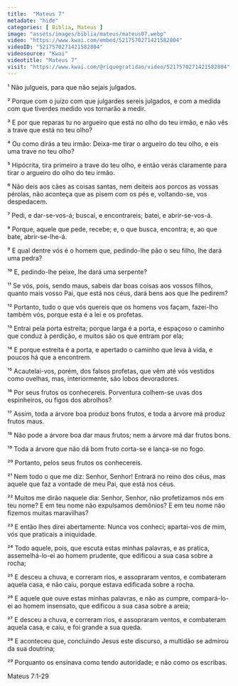 ```yaml
---
title:  "Mateus 7"
metadate: "hide"
categories: [ Biblia, Mateus ]
image: "assets/images/biblia/mateus/mateus07.webp"
video: "https://www.kwai.com/embed/5217570271421582804"
videoID: "5217570271421582804"
videosource: "Kwai"
videotitle: "Mateus 7"
visit: "https://www.kwai.com/@riquegratidao/video/5217570271421582804"
---
```


¹ Não julgueis, para que não sejais julgados.

² Porque com o juízo com que julgardes sereis julgados, e com a medida com que tiverdes medido vos tornarão a medir.

³ E por que reparas tu no argueiro que está no olho do teu irmão, e não vês a trave que está no teu olho?

⁴ Ou como dirás a teu irmão: Deixa-me tirar o argueiro do teu olho, e eis uma trave no teu olho?

⁵ Hipócrita, tira primeiro a trave do teu olho, e então verás claramente para tirar o argueiro do olho do teu irmão.

⁶ Não deis aos cães as coisas santas, nem deiteis aos porcos as vossas pérolas, não aconteça que as pisem com os pés e, voltando-se, vos despedacem.

⁷ Pedi, e dar-se-vos-á; buscai, e encontrareis; batei, e abrir-se-vos-á.

⁸ Porque, aquele que pede, recebe; e, o que busca, encontra; e, ao que bate, abrir-se-lhe-á.

⁹ E qual dentre vós é o homem que, pedindo-lhe pão o seu filho, lhe dará uma pedra?

¹⁰ E, pedindo-lhe peixe, lhe dará uma serpente?

¹¹ Se vós, pois, sendo maus, sabeis dar boas coisas aos vossos filhos, quanto mais vosso Pai, que está nos céus, dará bens aos que lhe pedirem?

¹² Portanto, tudo o que vós quereis que os homens vos façam, fazei-lho também vós, porque esta é a lei e os profetas.

¹³ Entrai pela porta estreita; porque larga é a porta, e espaçoso o caminho que conduz à perdição, e muitos são os que entram por ela;

¹⁴ E porque estreita é a porta, e apertado o caminho que leva à vida, e poucos há que a encontrem.

¹⁵ Acautelai-vos, porém, dos falsos profetas, que vêm até vós vestidos como ovelhas, mas, interiormente, são lobos devoradores.

¹⁶ Por seus frutos os conhecereis. Porventura colhem-se uvas dos espinheiros, ou figos dos abrolhos?

¹⁷ Assim, toda a árvore boa produz bons frutos, e toda a árvore má produz frutos maus.

¹⁸ Não pode a árvore boa dar maus frutos; nem a árvore má dar frutos bons.

¹⁹ Toda a árvore que não dá bom fruto corta-se e lança-se no fogo.

²⁰ Portanto, pelos seus frutos os conhecereis.

²¹ Nem todo o que me diz: Senhor, Senhor! Entrará no reino dos céus, mas aquele que faz a vontade de meu Pai, que está nos céus.

²² Muitos me dirão naquele dia: Senhor, Senhor, não profetizamos nós em teu nome? E em teu nome não expulsamos demônios? E em teu nome não fizemos muitas maravilhas?

²³ E então lhes direi abertamente: Nunca vos conheci; apartai-vos de mim, vós que praticais a iniquidade.

²⁴ Todo aquele, pois, que escuta estas minhas palavras, e as pratica, assemelhá-lo-ei ao homem prudente, que edificou a sua casa sobre a rocha;

²⁵ E desceu a chuva, e correram rios, e assopraram ventos, e combateram aquela casa, e não caiu, porque estava edificada sobre a rocha.

²⁶ E aquele que ouve estas minhas palavras, e não as cumpre, compará-lo-ei ao homem insensato, que edificou a sua casa sobre a areia;

²⁷ E desceu a chuva, e correram rios, e assopraram ventos, e combateram aquela casa, e caiu, e foi grande a sua queda.

²⁸ E aconteceu que, concluindo Jesus este discurso, a multidão se admirou da sua doutrina;

²⁹ Porquanto os ensinava como tendo autoridade; e não como os escribas. 


Mateus 7:1-29